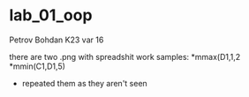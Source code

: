 # lab_01_oop
Petrov Bohdan K23 var 16

there are two .png with spreadshit work samples:
*mmax(D1,1,2
*mmin(C1,D1,5)

* repeated them as they aren't seen
